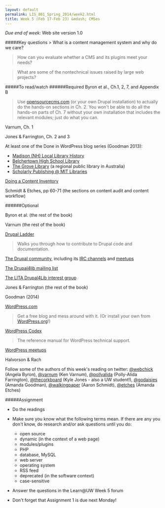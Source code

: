 ```yaml
---
layout: default
permalink: LIS_861_Spring_2014/week2.html
title: Week 5 (Feb 17-Feb 23) &mdash; CMSes
---
```

<p class="bold_red"><em>Due end of week:</em> Web site version 1.0</p>
#####Key questions
> What is a content management system and why do we care?  

> How can you evaluate whether a CMS and its plugins meet your needs?  

> What are some of the nontechnical issues raised by large web projects?

#####To read/watch
######Required
Byron et al., Ch.1, 2, 7, and Appendix B  
> Use [opensourcecms.com](http://opensourcecms.com) (or your own Drupal
> installation) to actually do the hands-on sections in Ch. 2. You won't be
> able to do all the hands-on parts of Ch. 7 without your own installation that
> includes the relevant modules; just do what you can.

Varnum, Ch. 1
    
Jones & Farrington, Ch. 2 and 3

At least one of the Done in WordPress blog series (Goodman 2013):
* [Madison (NH) Local Library History](http://www.alatechsource.org/blog/2013/12/done-in-wordpress.html)
* [Belchertown High School Library](http://www.alatechsource.org/blog/2013/11/done-in-wordpress-belchertown-high-school-library.html)
* [The Grove Library](http://www.alatechsource.org/blog/2013/11/done-in-wordpress-the-grove-library.html) (a regional public library in Australia)
* [Scholarly Publishing @ MIT Libraries](http://www.alatechsource.org/blog/2013/10/done-in-wordpress-scholarly-publishing-mit-libraries.html)

[Doing a Content Inventory](http://www.adaptivepath.com/ideas/doing-content-inventory/)

Schmidt & Etches, pp 60-71 (the sections on content audit and content workflow)

######Optional

Byron et al. (the rest of the book)

Varnum (the rest of the book)

[Drupal Ladder](http://drupalladder.org/)  
> Walks you through how to contribute to Drupal code and documentation.

[The Drupal community](https://drupal.org/), including its 
[IRC channels](https://drupal.org/irc) and [meetups](http://drupal.meetup.com/)

[The Drupal4lib mailing list](http://listserv.uic.edu/archives/drupal4lib.html)

[The LITA Drupal4Lib interest group](http://connect.ala.org/node/71787)

Jones & Farrington (the rest of the book)

Goodman (2014)

[WordPress.com](http://wordpress.com)  
> Get a free blog and mess around with it. (Or install your own from
> [WordPress.org](http://wordpress.org/)!)

[WordPress Codex](http://codex.wordpress.org/)  
> The reference manual for WordPress technical support.

[WordPress meetups](http://wordpress.meetup.com/)

Halvorson & Rach

Follow some of the authors of this week's reading on twitter:
[@webchick](http://twitter.com/webchick) (Angela Byron), 
[@varnum](http://twitter.com/varnum) (Ken Varnum), 
[@pollyalida](http://twitter.com/pollyalida) (Polly-Alida Farrington), 
[@thecorkboard](http://twitter.com/thecorkboard) (Kyle Jones - also a UW student!), 
[@godaisies](http://twitter.com/godaisies) (Amanda Goodman), 
[@walkingpaper](http://twitter.com/walkingpaper) (Aaron Schmidt), 
[@etches](http://twitter.com/etches) (Amanda Etches)

#####Assignment
* Do the readings
* Make sure you know what the following terms mean. If there are any you don't 
  know, do research and/or ask questions until you do: 
  
  * open source
  * dynamic (in the context of a web page)
  * modules/plugins
  * PHP
  * database, MySQL
  * web server
  * operating system
  * RSS feed
  * deprecated (in the software context)
  * case-sensitive

* Answer the questions in the Learn@UW Week 5 forum
* Don't forget that Assignment 1 is due next Monday!